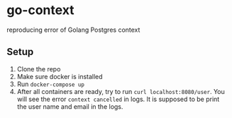 # go-context

reproducing error of Golang Postgres context

## Setup

1. Clone the repo
2. Make sure docker is installed
3. Run `docker-compose up`
4. After all containers are ready, try to run `curl localhost:8080/user`. You will see the error `context cancelled` in logs. It is supposed to be print the user name and email in the logs.